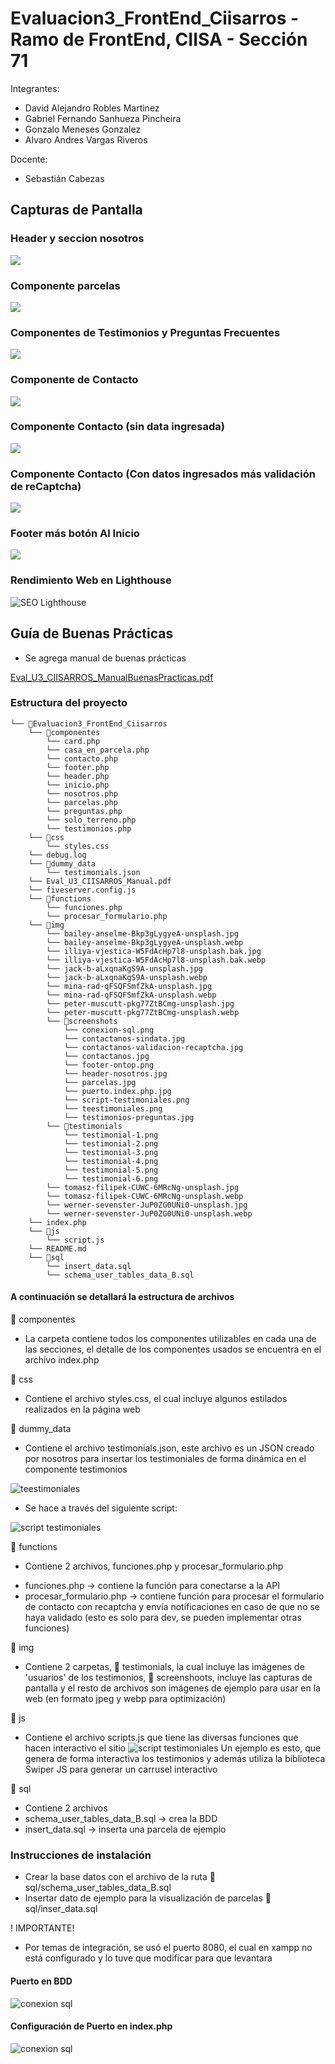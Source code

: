 # Evaluacion3_FrontEnd_Ciisarros - Ramo de FrontEnd, CIISA - Sección 71
Integrantes:
* David Alejandro Robles Martinez
* Gabriel Fernando Sanhueza Pincheira
* Gonzalo Meneses Gonzalez
* Alvaro Andres Vargas Riveros

Docente:
* Sebastián Cabezas

## Capturas de Pantalla
### Header y seccion nosotros
![](img/screenshots/header-nosotros.jpg)
### Componente parcelas
![](img/screenshots/parcelas.jpg)
### Componentes de Testimonios y Preguntas Frecuentes
![](img/screenshots/testimonios-preguntas.jpg)
### Componente de Contacto
![](img/screenshots/contactanos.jpg)
### Componente Contacto (sin data ingresada)
![](img/screenshots/contactanos-sindata.jpg)
### Componente Contacto (Con datos ingresados más validación de reCaptcha)
![](img/screenshots/contactanos-validacion-recaptcha.jpg)
### Footer más botón Al Inicio
![](img/screenshots/footer-ontop.png)
### Rendimiento Web en Lighthouse
![SEO Lighthouse](img/screenshots/SEO%20Lighthouse.png)
## Guía de Buenas Prácticas

* Se agrega manual de buenas prácticas

[Eval_U3_CIISARROS_ManualBuenasPracticas.pdf](Eval_U3_CIISARROS_ManualBuenasPracticas.pdf)

### Estructura del proyecto
```
└── 📁Evaluacion3_FrontEnd_Ciisarros
    └── 📁componentes
        └── card.php
        └── casa_en_parcela.php
        └── contacto.php
        └── footer.php
        └── header.php
        └── inicio.php
        └── nosotros.php
        └── parcelas.php
        └── preguntas.php
        └── solo_terreno.php
        └── testimonios.php
    └── 📁css
        └── styles.css
    └── debug.log
    └── 📁dummy_data
        └── testimonials.json
    └── Eval_U3_CIISARROS_Manual.pdf
    └── fiveserver.config.js
    └── 📁functions
        └── funciones.php
        └── procesar_formulario.php
    └── 📁img
        └── bailey-anselme-Bkp3gLygyeA-unsplash.jpg
        └── bailey-anselme-Bkp3gLygyeA-unsplash.webp
        └── illiya-vjestica-W5FdAcHp7l8-unsplash.bak.jpg
        └── illiya-vjestica-W5FdAcHp7l8-unsplash.bak.webp
        └── jack-b-aLxqnaKgS9A-unsplash.jpg
        └── jack-b-aLxqnaKgS9A-unsplash.webp
        └── mina-rad-qFSQFSmfZkA-unsplash.jpg
        └── mina-rad-qFSQFSmfZkA-unsplash.webp
        └── peter-muscutt-pkg77ZtBCmg-unsplash.jpg
        └── peter-muscutt-pkg77ZtBCmg-unsplash.webp
        └── 📁screenshots
            └── conexion-sql.png
            └── contactanos-sindata.jpg
            └── contactanos-validacion-recaptcha.jpg
            └── contactanos.jpg
            └── footer-ontop.png
            └── header-nosotros.jpg
            └── parcelas.jpg
            └── puerto.index.php.jpg
            └── script-testimoniales.png
            └── teestimoniales.png
            └── testimonios-preguntas.jpg
        └── 📁testimonials
            └── testimonial-1.png
            └── testimonial-2.png
            └── testimonial-3.png
            └── testimonial-4.png
            └── testimonial-5.png
            └── testimonial-6.png
        └── tomasz-filipek-CUWC-6MRcNg-unsplash.jpg
        └── tomasz-filipek-CUWC-6MRcNg-unsplash.webp
        └── werner-sevenster-JuP0ZG0UNi0-unsplash.jpg
        └── werner-sevenster-JuP0ZG0UNi0-unsplash.webp
    └── index.php
    └── 📁js
        └── script.js
    └── README.md
    └── 📁sql
        └── insert_data.sql
        └── schema_user_tables_data_B.sql
```

#### A continuación se detallará la estructura de archivos
:file_folder: componentes
* La carpeta contiene todos los componentes utilizables en cada una de las secciones, el detalle de los componentes usados se encuentra en el archivo index.php

:file_folder: css
* Contiene el archivo styles.css, el cual incluye algunos estilados realizados en la página web

:file_folder: dummy_data
* Contiene el archivo testimonials.json, este archivo es un JSON creado por nosotros para insertar los testimoniales de forma dinámica en el componente testimonios

![teestimoniales](img/screenshots/teestimoniales.png)

* Se hace a través del siguiente script:

![script testimoniales](img/screenshots/script-testimoniales.png)

:file_folder: functions
* Contiene 2 archivos, funciones.php y procesar_formulario.php

- funciones.php -> contiene la función para conectarse a la API
- procesar_formulario.php -> contiene función para procesar el formulario de contacto con recaptcha y envía notificaciones en caso de que no se haya validado (esto es solo para dev, se pueden implementar otras funciones)

:file_folder: img
* Contiene 2 carpetas, :file_folder: testimonials, la cual incluye las imágenes de 'usuarios' de los testimonios, :file_folder: screenshoots, incluye las capturas de pantalla y el resto de archivos son imágenes de ejemplo para usar en la web (en formato jpeg y webp para optimización)

:file_folder: js
* Contiene el archivo scripts.js que tiene las diversas funciones que hacen interactivo el sitio
![script testimoniales](img/screenshots/script-testimoniales.png)
Un ejemplo es esto, que genera de forma interactiva los testimonios y además utiliza la biblioteca Swiper JS para generar un carrusel interactivo

:file_folder: sql
* Contiene 2 archivos
* schema_user_tables_data_B.sql -> crea la BDD
* insert_data.sql -> inserta una parcela de ejemplo

### Instrucciones de instalación

* Crear la base datos con el archivo de la ruta :file_folder:sql/schema_user_tables_data_B.sql
* Insertar dato de ejemplo para la visualización de parcelas :file_folder:sql/inser_data.sql

! IMPORTANTE!
* Por temas de integración, se usó el puerto 8080, el cual en xampp no está configurado y lo tuve que modificar para que levantara

#### Puerto en BDD
![conexion sql](img/screenshots/conexion-sql.png)
#### Configuración de Puerto en index.php
![conexion sql](img/screenshots/puerto.index.php.jpg)